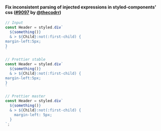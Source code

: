 #### Fix inconsistent parsing of injected expressions in styled-components' css ([#9097](https://github.com/prettier/prettier/pull/8097) by [@thecodrr](https://github.com/thecodrr))

<!-- prettier-ignore -->
```js
// Input
const Header = styled.div`
  ${something()}
  & > ${Child}:not(:first-child) {
margin-left:5px;
}
`

// Prettier stable
const Header = styled.div`
  ${something()}
  & > ${Child}:not(:first-child) {
margin-left:5px;
}
`

// Prettier master
const Header = styled.div`
  ${something()}
  & > ${Child}:not(:first-child) {
    margin-left: 5px;
  }
`;
```
